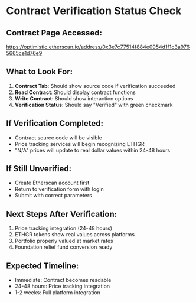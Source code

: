 # Contract Verification Status Check

## Contract Page Accessed:
https://optimistic.etherscan.io/address/0x3e7c77514f884e0954d1f1c3a9765665ce1d76e9

## What to Look For:
1. **Contract Tab**: Should show source code if verification succeeded
2. **Read Contract**: Should display contract functions
3. **Write Contract**: Should show interaction options
4. **Verification Status**: Should say "Verified" with green checkmark

## If Verification Completed:
- Contract source code will be visible
- Price tracking services will begin recognizing ETHGR
- "N/A" prices will update to real dollar values within 24-48 hours

## If Still Unverified:
- Create Etherscan account first
- Return to verification form with login
- Submit with correct parameters

## Next Steps After Verification:
1. Price tracking integration (24-48 hours)
2. ETHGR tokens show real values across platforms
3. Portfolio properly valued at market rates
4. Foundation relief fund conversion ready

## Expected Timeline:
- Immediate: Contract becomes readable
- 24-48 hours: Price tracking integration
- 1-2 weeks: Full platform integration